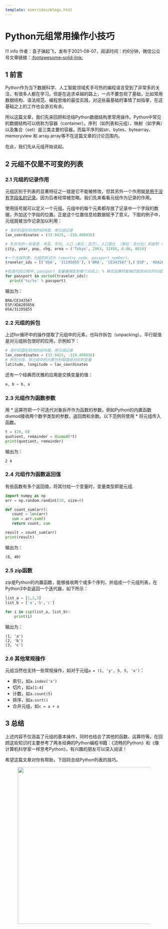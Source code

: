 ```yaml
---
template: overrides/blogs.html
---
```


# Python元组常用操作小技巧

!!! info
    作者：袁子弹起飞，发布于2021-08-07，阅读时间：约6分钟，微信公众号文章链接：[:fontawesome-solid-link:](https://mp.weixin.qq.com/s/p_Cva92Md_N7k6ohXzc-fA)

## 1 前言

Python作为当下数据科学、人工智能领域炙手可热的编程语言受到了非常多的关注，有很多人都在学习。但是在追求卓越的路上，一点不要忽视了基础，比如常用数据结构、语法规范、编程思维的最佳实践，对这些最基础的事情了如指掌，在这基础之上的工作也会游刃有余。

所以这篇文章，我们先来回顾和总结Python数据结构里常用操作。Python中常见的数据结构可以统称为容器（container）。序列（如列表和元组）、映射（如字典）以及集合（set）是三类主要的容器。而扁平序列如str、bytes、bytearray、memoryview 和 array.array等不在这篇文章的讨论范围内。

在此，我们先从元组开始说起。

## 2 元组不仅是不可变的列表

### 2.1 元组的记录作用

元组区别于列表的显著特征之一就是它不能被修改，但其另外一个作用就是[用于没有字段名的记录](https://book.douban.com/subject/27028517/)。因为后者经常被忽略，我们先来看看元组作为记录的作用。

使用括号就可以定义一个元组。元组中的每个元素都存放了记录中一个字段的数据，外加这个字段的位置。正是这个位置信息给数据赋予了意义。下面的例子中，元组就被当作记录加以利用：

```Python
# 洛杉矶国际机场的经纬度，用元组记录
lax_coordinates = (33.9425, -118.408056)

# 东京市的一些信息：市名、年份、人口（单位：百万）、人口变化 （单位：百分比）和面积（单位：平方千米），用元组记录
city, year, pop, chg, area = ('Tokyo', 2003, 32450, 0.66, 8014)

#一个元组列表，元组的形式为 (country_code, passport_number)。
traveler_ids = [('USA', '31195855'), ('BRA', 'CE342567'),('ESP', 'XDA205856')]

#在迭代的过程中，passport 变量被绑定到每个元组上。% 格式运算符能被匹配到对应的元组元素上。
for passport in sorted(traveler_ids):
  print('%s/%s' % passport)
```

输出为：

```
BRA/CE342567
ESP/XDA205856
USA/31195855
```

### 2.2 元组的拆包

上述for循环中的操作提取了元组中的元素，也叫作拆包（unpacking）。平行赋值是对元组拆包很好的应用，示例如下：

```Python
# 洛杉矶国际机场的经纬度，用元组记录
lax_coordinates = (33.9425, -118.408056)
# 拆包元组，将元组中的元素分别赋值给对应的变量
latitude, longitude = lax_coordinates
```

还有一个经典而优雅的应用是交换变量的值：

```Python
a, b = b, a
```

### 2.3 元组作为函数参数

用 * 运算符把一个可迭代对象拆开作为函数的参数，例如Python的内置函数divmod接收两个数字类型的参数，返回商和余数。以下范例将使用 * 将元组传入函数。

```Python
t = (20, 8)
quotient, remainder = divmod(*t)
print(quotient, remainder)
```
输出为：

```
2 4
```

### 2.4 元组作为函数返回值

有些函数有多个返回值，将其付给一个变量时，变量类型即是元组.

```Python
import numpy as np
arr = np.random.randint(10, size=8)

def count_sum(arr):
   count = len(arr)
   sum = arr.sum()
   return count, sum

result = count_sum(arr)
print(result)
```

输出为：

```
(8, 40)
```

### 2.5 zip函数

zip是Python的内置函数，能够接收两个或多个序列，并组成一个元组列表，在Python3中会返回一个迭代器，如下所示：

```Python
list_a = [1,2,3]
list_b = ['a','b','c']

for i in zip(list_a, list_b):
    print(i)
```

输出为：

```
(1, 'a')
(2, 'b')
(3, 'c')
```

### 2.6 其他常规操作

元组当然也支持一些常规操作，如对于元组`a = (1, 'y', 5, 5, 'x')`：

- 索引，如`a.index('x')`
- 切片，如`a[1:4]`
- 计数，如`a.count(5)`
- 排序，如`a.sort()`
- 合并元组，如`c = a + a`

## 3 总结

上述内容不仅涵盖了元组的基本操作，同时也结合了其他的函数、运算符等。在回顾这些知识时主要参考了两本经典的Python编程书籍：《流畅的Python》和《像计算机科学家一样思考Python》，有兴趣的朋友可以深入阅读！

希望这篇文章对你有帮助，下回将总结Python列表的技巧。

<figure>
  <img src="https://cdn.jsdelivr.net/gh/BulletTech2021/Pics/2021-6-14/1623639526512-1080P%20(Full%20HD)%20-%20Tail%20Pic.png" width="500" />
</figure>
